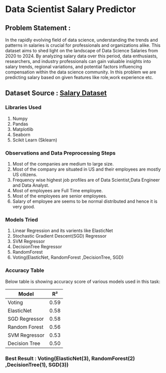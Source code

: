 # Data Scientist Salary Predictor

## Problem Statement :
In the rapidly evolving field of data science, understanding the trends and patterns in salaries is crucial for professionals and organizations alike. This dataset aims to shed light on the landscape of Data Science Salaries from 2020 to 2024. By analyzing salary data over this period, data enthusiasts, researchers, and industry professionals can gain valuable insights into salary trends, regional variations, and potential factors influencing compensation within the data science community.
In this problem we are predicting salary based on given features like role,work experience etc.

## Dataset Source : [Salary Dataset](https://www.kaggle.com/datasets/sazidthe1/data-science-salaries)

### Libraries Used 
1. Numpy
2. Pandas
3. Matplotlib
4. Seaborn
5. Scikit Learn (Sklearn)

### Observations and Data Preprocessing Steps
1. Most of the companies are medium to large size.
2. Most of the company are situated in US and their employees are mostly US citizens.
3. Frequency wise highest job profiles are of Data Scientist,Data Engineer and Data Analyst.
4. Most of employees are Full Time employee.
5. Most of the employees are senior employees.
6. Salary of employee are seems to be normal distributed and hence it is very good.


### Models Tried 
1. Linear Regression and its varients like ElasticNet
2. Stochastic Gradient Descent(SGD) Regressor
3. SVM Regressor
4. DecisionTree Regressor
5. RandomForest 
6. Voting(ElasticNet, RandomForest ,DecisionTree, SGD)

### Accuracy Table

Below table is showing accuracy score of various models used in this task:

| Model            | R²   |
|------------------|------|
| Voting           | 0.59 |
| ElasticNet       | 0.58 |
| SGD Regressor    | 0.58 |
| Random Forest    | 0.56 |
| SVM Regressor    | 0.53 |
| Decision Tree    | 0.50 |


### Best Result : Voting(ElasticNet(3), RandomForest(2) ,DecisionTree(1), SGD(3))

